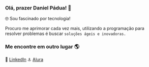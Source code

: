 ### Olá, prazer Daniel Pádua! 👋

🤓 Sou fascinado por tecnologia!

Procuro me aprimorar cada vez mais, utilizando a programação para resolver problemas é buscar `soluções ágeis e inovadoras.`

### Me encontre em outro lugar 🌎

💼 [LinkedIn](https://www.linkedin.com/in/dnpadua/)
⚓ [Alura](https://cursos.alura.com.br/user/dnpadua)
